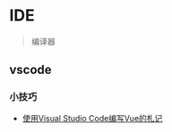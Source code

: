 # IDE

> 编译器

## vscode

### 小技巧

- [使用Visual Studio Code编写Vue的札记](https://cloud.tencent.com/developer/article/1004923)